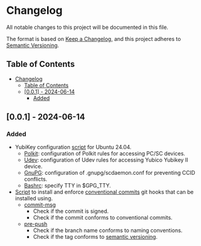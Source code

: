 # Changelog

All notable changes to this project will be documented in this file.

The format is based on [Keep a Changelog](https://keepachangelog.com/en/1.1.0/),
and this project adheres to [Semantic Versioning](https://semver.org/spec/v2.0.0.html).

## Table of Contents

- [Changelog](#changelog)
  - [Table of Contents](#table-of-contents)
  - [\[0.0.1\] - 2024-06-14](#001---2024-06-14)
    - [Added](#added)

## [0.0.1] - 2024-06-14

### Added

- YubiKey configuration [script](scripts/yubikey/yubikey.sh) for Ubuntu 24.04.
  - [Polkit](scripts/yubikey/polkit/): configuration of Polkit rules for accessing PC/SC devices.
  - [Udev](scripts/yubikey/udev/): configuration of Udev rules for accessing Yubico Yubikey II device.
  - [GnuPG](scripts/yubikey/gnupg/): configuration of .gnupg/scdaemon.conf for preventing CCID conflicts.
  - [Bashrc](dotfiles/.bashrc): specify TTY in $GPG_TTY.
- [Script](scripts/github/hooks/hooks.sh) to install and enforce [conventional commits](https://www.conventionalcommits.org/en/v1.0.0/) git hooks
that can be installed using.
  - [commit-msg](scripts/github/hooks/commit-msg)
    - Check if the commit is signed.
    - Check if the commit conforms to conventional commits.
  - [pre-push](scripts/github/hooks/pre-push)
    - Check if the branch name conforms to naming conventions.
    - Check if the tag conforms to [semantic versioning](https://semver.org/spec/v2.0.0.html).